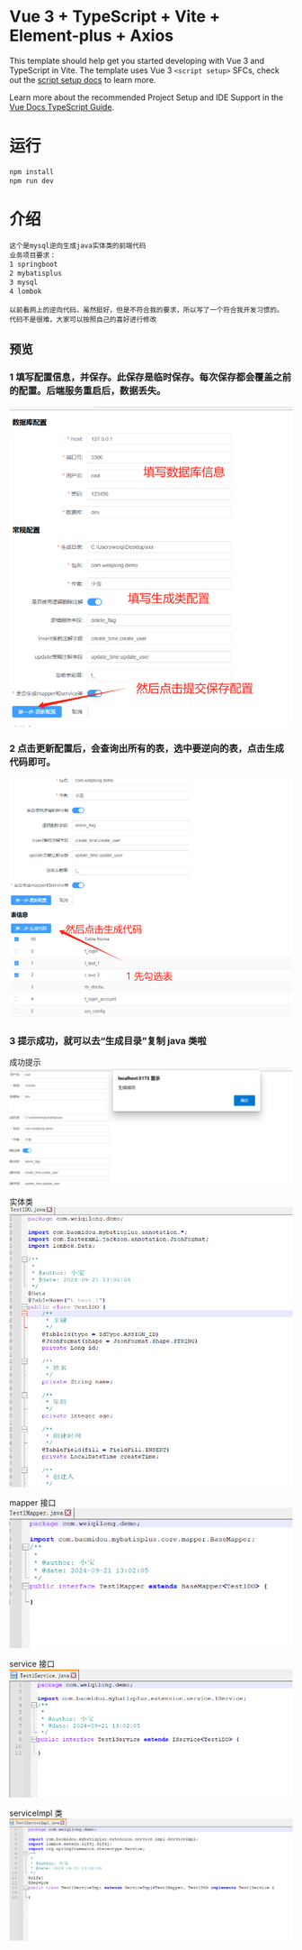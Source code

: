 # Vue 3 + TypeScript + Vite + Element-plus + Axios

This template should help get you started developing with Vue 3 and TypeScript in Vite. The template uses Vue 3 `<script setup>` SFCs, check out the [script setup docs](https://v3.vuejs.org/api/sfc-script-setup.html#sfc-script-setup) to learn more.

Learn more about the recommended Project Setup and IDE Support in the [Vue Docs TypeScript Guide](https://vuejs.org/guide/typescript/overview.html#project-setup).

# 运行

```
npm install
npm run dev
```

# 介绍

```
这个是mysql逆向生成java实体类的前端代码
业务项目要求：
1 springboot
2 mybatisplus
3 mysql
4 lombok

以前看网上的逆向代码，虽然挺好，但是不符合我的要求，所以写了一个符合我开发习惯的。
代码不是很难，大家可以按照自己的喜好进行修改

```

## 预览

### 1 填写配置信息，并保存。此保存是临时保存。每次保存都会覆盖之前的配置。后端服务重启后，数据丢失。

![desc1](https://github.com/weiqilong/generate-entity/blob/master/public/desc1.png?raw=true)

### 2 点击更新配置后，会查询出所有的表，选中要逆向的表，点击生成代码即可。

<img src="./public/desc2.png" />

### 3 提示成功，就可以去“生成目录”复制 java 类啦

成功提示
<img src="./public/desc3.png" />

实体类
<img src="./public/desc4.png" />

mapper 接口
<img src="./public/desc5.png" />

service 接口
<img src="./public/desc6.png" />

serviceImpl 类
<img src="./public/desc7.png" />
